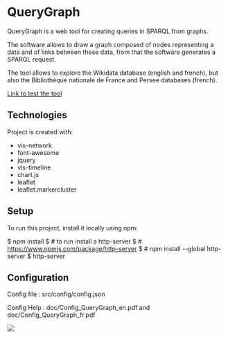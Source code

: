 # QueryGraph

QueryGraph is a web tool for creating queries in SPARQL from graphs.

The software allows to draw a graph composed of nodes representing a data and of links between these data, from that the software generates a SPARQL request.

The tool allows to explore the Wikidata database (english and french), but also the Bibliothèque nationale de France and Persee databases (french).

[Link to test the tool](http://dataexplorer.hd.free.fr/QueryGraph/)

## Technologies
Project is created with:
- vis-network
- font-awesome
- jquery
- vis-timeline
- chart.js
- leaflet
- leaflet.markercluster
   
## Setup
To run this project, install it locally using npm:

$ npm install
$ # to run install a http-server
$ # https://www.npmjs.com/package/http-server
$ # npm install --global http-server
$ http-server

## Configuration

Config file : src/config/config.json

Config Help : doc/Config_QueryGraph_en.pdf and doc/Config_QueryGraph_fr.pdf

![](http://dataexplorer.hd.free.fr/img/querygraph_capture_en.png)
